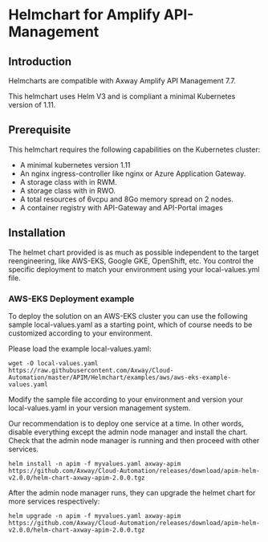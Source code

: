 # Helmchart for Amplify API-Management

## Introduction

Helmcharts are compatible with Axway Amplify API Management 7.7. 

This helmchart uses Helm V3 and is compliant a minimal Kubernetes version of 1.11.

## Prerequisite

This helmchart requires the following capabilities on the Kubernetes cluster:
- A minimal kubernetes version 1.11
- An nginx ingress-controller like nginx or Azure Application Gateway.
- A storage class with in RWM.
- A storage class with in RWO.
- A total resources of 6vcpu and 8Go memory spread on 2 nodes.
- A container registry with API-Gateway and API-Portal images

## Installation

The helmet chart provided is as much as possible independent to the target reengineering, 
like AWS-EKS, Google GKE, OpenShift, etc. You control the specific deployment to match 
your environment using your local-values.yml file.

### AWS-EKS Deployment example

To deploy the solution on an AWS-EKS cluster you can use the following sample local-values.yaml as a 
starting point, which of course needs to be customized according to your environment.  

Please load the example local-values.yaml:
```
wget -O local-values.yaml https://raw.githubusercontent.com/Axway/Cloud-Automation/master/APIM/Helmchart/examples/aws/aws-eks-example-values.yaml
```
Modify the sample file according to your environment and version your local-values.yaml in your version management system.

Our recommendation is to deploy one service at a time. In other words, disable everything except the admin node manager and install the chart. Check that the admin node manager is running and then proceed with other services.

```
helm install -n apim -f myvalues.yaml axway-apim https://github.com/Axway/Cloud-Automation/releases/download/apim-helm-v2.0.0/helm-chart-axway-apim-2.0.0.tgz
```

After the admin node manager runs, they can upgrade the helmet chart for more services respectively:

```
helm upgrade -n apim -f myvalues.yaml axway-apim https://github.com/Axway/Cloud-Automation/releases/download/apim-helm-v2.0.0/helm-chart-axway-apim-2.0.0.tgz
```
